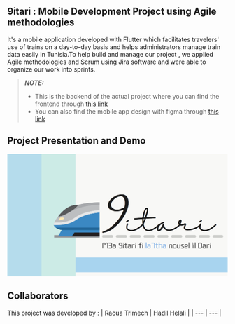 ## 9itari : Mobile Development Project using Agile methodologies

It's a mobile application developed with Flutter which facilitates travelers' use of trains on a day-to-day basis and helps administrators manage train data easily in Tunisia.To help build and manage our project , we applied Agile methodologies and Scrum using Jira software and were able to organize our work into sprints. 
> **_NOTE:_**  
> * This is the backend of the actual project where you can find the frontend through [this link](https://github.com/HadilHelali/9itariProjectFront)
> * You can also find the mobile app design with figma through [this link](https://www.figma.com/community/file/1202348334608371836)

## Project Presentation and Demo
[![Demo](./Presentation.png)](https://www.canva.com/design/DAFCMnf35ZM/c6cocVSlD4uTxjpYmhF8lA/view?utm_content=DAFCMnf35ZM&utm_campaign=designshare&utm_medium=link&utm_source=publishsharelink)

## Collaborators
This project was developed by :
| Raoua Trimech | Hadil Helali |
| --- | --- |
